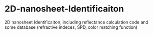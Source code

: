 # 2D-nanosheet-Identificaiton
2D nanosheet Identificaiton, including reflectance calculation code and some database (refractive indeces, SPD, color matching function)
